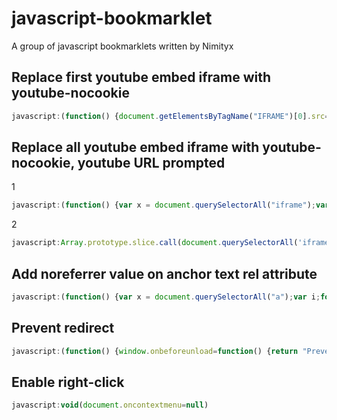 # javascript-bookmarklet
A group of javascript bookmarklets written by Nimityx

## Replace first youtube embed iframe with youtube-nocookie
```javascript
javascript:(function() {document.getElementsByTagName("IFRAME")[0].src=document.getElementsByTagName("IFRAME")[0].src.toString().replace('youtube','youtube-nocookie');})()
```

## Replace all youtube embed iframe with youtube-nocookie, youtube URL prompted
1
```javascript
javascript:(function() {var x = document.querySelectorAll("iframe");var i;for (i = 0; i < x.length; i++) {x[i].src = "https://miniurl.id/norobots/youtube?autoplay=0&v=" + prompt("Please enter a youtube URL");}})()
```
2
```javascript
javascript:Array.prototype.slice.call(document.querySelectorAll('iframe')).map(function(el){var id = prompt("Please enter a youtube URL", ""); el.src = 'https://miniurl.id/norobots/youtube?autoplay=0&v=' + id;});
```

## Add noreferrer value on anchor text rel attribute
```javascript
javascript:(function() {var x = document.querySelectorAll("a");var i;for (i = 0; i < x.length; i++) {x[i].relList.add("noreferrer");}})()
```

## Prevent redirect
```javascript
javascript:(function() {window.onbeforeunload=function() {return "Prevented";}})()
```

## Enable right-click
```javascript
javascript:void(document.oncontextmenu=null)
```
